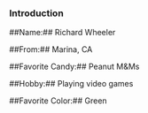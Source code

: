 ### Introduction

##Name:## Richard Wheeler

##From:## Marina, CA

##Favorite Candy:## Peanut M&Ms

##Hobby:## Playing video games

##Favorite Color:## Green
